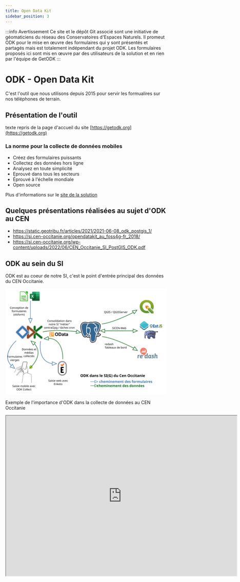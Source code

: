 ```yaml
---
title: Open Data Kit
sidebar_position: 3
---
```


:::info Avertissement
Ce site et le dépôt Git associé sont une initiative de géomaticiens du réseau des Conservatoires d'Espaces Naturels.
Il promeut ODK pour le mise en œuvre des formulaires qui y sont présentés et partagés mais est totalement indépendant du projet ODK.
Les formulaires proposés ici sont mis en œuvre par des utilisateurs de la solution et en rien par l'équipe de GetODK
:::

# ODK - Open Data Kit
C'est l'outil que nous utilisons depuis 2015 pour servir les formualires sur nos téléphones de terrain. 

## Présentation de l'outil
texte repris de la page d'accueil du site [https://getodk.org](https://getodk.org)

### La norme pour la collecte de données mobiles
* Créez des formulaires puissants
* Collectez des données hors ligne
* Analysez en toute simplicité
* Eprouvé dans tous les secteurs
* Éprouvé à l'échelle mondiale
* Open source

Plus d'informations sur le [site de la solution](https://getodk.org)

## Quelques présentations réalisées au sujet d'ODK au CEN

* https://static.geotribu.fr/articles/2021/2021-06-08_odk_postgis_1/
* https://si.cen-occitanie.org/opendatakit_au_foss4g-fr_2018/
* https://si.cen-occitanie.org/wp-content/uploads/2022/06/CEN_Occitanie_SI_PostGIS_ODK.pdf

## ODK au sein du SI
ODK est au coeur de notre SI, c'est le point d'entrée principal des données du CEN Occitanie.

![ODK dans le SI](./ODK-CEN/fichiers/odk_si_du_cen.svg)

Exemple de l'importance d'ODK dans la collecte de données au CEN Occitanie
<iframe src="https://dashboards.cen-occitanie.org/embed/query/150/visualization/490?api_key=k6q0e0T0CPfE2ceVJz4uaaCfapg4VHio2dTlmsoK&" width="720" height="500"></iframe>

